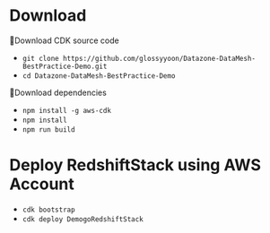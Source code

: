 # Download

Download CDK source code
* `git clone https://github.com/glossyyoon/Datazone-DataMesh-BestPractice-Demo.git`
* `cd Datazone-DataMesh-BestPractice-Demo`

Download dependencies
* `npm install -g aws-cdk`
* `npm install`
* `npm run build`


# Deploy RedshiftStack using AWS Account

* `cdk bootstrap`
* `cdk deploy DemogoRedshiftStack`
